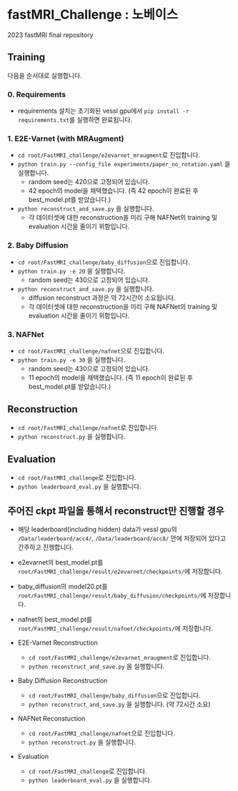 # fastMRI_Challenge : 노베이스
2023 fastMRI final repository
## Training
다음을 순서대로 실행합니다.
### 0. Requirements
* requirements 설치는 초기화된 vessl gpu에서 ```pip install -r requirements.txt```를 실행하면 완료됩니다.
### 1. E2E-Varnet (with MRAugment)
* ```cd root/FastMRI_challenge/e2evarnet_mraugment```로 진입합니다.
* ```python train.py --config_file experiments/paper_no_rotation.yaml```
  을 실행합니다.
  * random seed는 420으로 고정되어 있습니다.
  * 42 epoch의 model을 채택했습니다. (즉 42 epoch이 완료된 후 best_model.pt를 받았습니다.)
* ```python reconstruct_and_save.py``` 을 실행합니다.
  * 각 데이터셋에 대한 reconstruction을 미리 구해 NAFNet의 training 및 evaluation 시간을 줄이기 위함입니다.
  
### 2. Baby Diffusion
* ```cd root/FastMRI_challenge/baby_diffusion```으로 진입합니다.
* ```python train.py -e 20``` 을 실행합니다.
  * random seed는 430으로 고정되어 있습니다.
* ```python reconstruct_and_save.py``` 을 실행합니다.
  * diffusion reconstruct 과정은 약 72시간이 소요됩니다.
  * 각 데이터셋에 대한 reconstruction을 미리 구해 NAFNet의 training 및 evaluation 시간을 줄이기 위함입니다.

### 3. NAFNet
* ```cd root/FastMRI_challenge/nafnet```으로 진입합니다.
* ```python train.py -e 30``` 을 실행합니다.
  * random seed는 430으로 고정되어 있습니다.
  * 11 epoch의 model을 채택했습니다. (즉 11 epoch이 완료된 후 best_model.pt를 받았습니다.)
  
## Reconstruction
* ```cd root/FastMRI_challenge/nafnet```로 진입합니다.
* ```python reconstruct.py``` 을 실행합니다.

## Evaluation
* ```cd root/FastMRI_challenge```로 진입합니다.
* ```python leaderboard_eval.py``` 을 실행합니다.

## 주어진 ckpt 파일을 통해서 reconstruct만 진행할 경우
* 해당 leaderboard(including hidden) data가 vessl gpu의 ```/Data/leaderboard/acc4/```, ```/Data/leaderboard/acc8/``` 안에 저장되어 있다고 간주하고 진행합니다.
* e2evarnet의 best_model.pt를 ```root/FastMRI_challenge/result/e2evarnet/checkpoints/```에 저장합니다.
* baby_diffusion의 model20.pt를 ```root/FastMRI_challenge/result/baby_diffusion/checkpoints/```에 저장합니다.
* nafnet의 best_model.pt를 ```root/FastMRI_challenge/result/nafnet/checkpoints/```에 저장합니다.

* E2E-Varnet Reconstruction
    * ```cd root/FastMRI_challenge/e2evarnet_mraugment```로 진입합니다.
    * ```python reconstruct_and_save.py``` 을 실행합니다.
* Baby Diffusion Reconstruction
    * ```cd root/FastMRI_challenge/baby_diffusion```으로 진입합니다.
    * ```python reconstruct_and_save.py``` 을 실행합니다. (약 72시간 소요)
* NAFNet Reconstuction
    * ```cd root/FastMRI_challenge/nafnet```으로 진입합니다.
    * ```python reconstruct.py``` 을 실행합니다.
* Evaluation
    * ```cd root/FastMRI_challenge```로 진입합니다.
    * ```python leaderboard_eval.py``` 을 실행합니다.